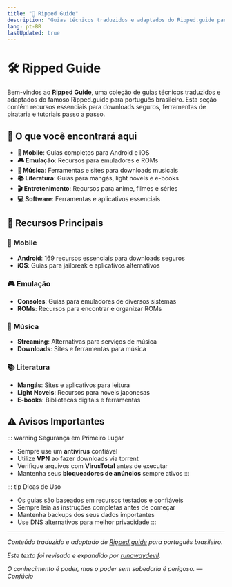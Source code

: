 ```yaml
---
title: "💽 Ripped Guide"
description: "Guias técnicos traduzidos e adaptados do Ripped.guide para português brasileiro"
lang: pt-BR
lastUpdated: true
---
```


# 🛠️ Ripped Guide

Bem-vindos ao **Ripped Guide**, uma coleção de guias técnicos traduzidos e adaptados do famoso Ripped.guide para português brasileiro. Esta seção contém recursos essenciais para downloads seguros, ferramentas de pirataria e tutoriais passo a passo.

## 🎯 O que você encontrará aqui

- **📱 Mobile**: Guias completos para Android e iOS
- **🎮 Emulação**: Recursos para emuladores e ROMs
- **🎵 Música**: Ferramentas e sites para downloads musicais
- **📚 Literatura**: Guias para mangás, light novels e e-books
- **🎬 Entretenimento**: Recursos para anime, filmes e séries
- **💻 Software**: Ferramentas e aplicativos essenciais

## 🚀 Recursos Principais

### 📱 **Mobile**
- **Android**: 169 recursos essenciais para downloads seguros
- **iOS**: Guias para jailbreak e aplicativos alternativos

### 🎮 **Emulação**
- **Consoles**: Guias para emuladores de diversos sistemas
- **ROMs**: Recursos para encontrar e organizar ROMs

### 🎵 **Música**
- **Streaming**: Alternativas para serviços de música
- **Downloads**: Sites e ferramentas para música

### 📚 **Literatura**
- **Mangás**: Sites e aplicativos para leitura
- **Light Novels**: Recursos para novels japonesas
- **E-books**: Bibliotecas digitais e ferramentas

## ⚠️ Avisos Importantes

::: warning Segurança em Primeiro Lugar
- Sempre use um **antivírus** confiável
- Utilize **VPN** ao fazer downloads via torrent
- Verifique arquivos com **VirusTotal** antes de executar
- Mantenha seus **bloqueadores de anúncios** sempre ativos
:::

::: tip Dicas de Uso
- Os guias são baseados em recursos testados e confiáveis
- Sempre leia as instruções completas antes de começar
- Mantenha backups dos seus dados importantes
- Use DNS alternativos para melhor privacidade
:::

---

*Conteúdo traduzido e adaptado de [Ripped.guide](https://ripped.guide/) para português brasileiro.*

*Este texto foi revisado e expandido por [runawaydevil](https://pablo.space).*

*O conhecimento é poder, mas o poder sem sabedoria é perigoso. — Confúcio*
